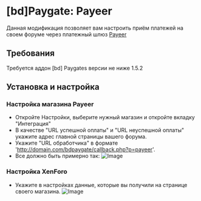 # [bd]Paygate: Payeer
Данная модификация позволяет вам настроить приём платежей на своем форуме через платежный шлюз [Payeer](https://payeer.com/)

## Требования
Требуется аддон [bd] Paygates версии не ниже 1.5.2

## Установка и настройка

### Настройка магазина Payeer

* Откройте Настройки, выберите нужный магазин и откройте вкладку "Интеграция"
 * В качестве "URL успешной оплаты" и "URL неуспешной оплаты" укажите адрес главной страницы вашего форума.
 * Укажите "URL обработчика" в формате 'http://domain.com/bdpaygate/callback.php?p=payeer'.
* Все должно быть примерно так:
![Image](https://matew.pw/screens/clip-2016-08-11-20-42-49-81118781.png)

### Настройка XenForo

* Укажите в настройках данные, которые вы получили на странице своего магазина.
![Image](https://matew.pw/screens/clip-2016-08-11-20-45-20-09737605.png)
